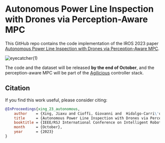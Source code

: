 # Autonomous Power Line Inspection with Drones via Perception-Aware MPC

This GitHub repo contains the code implementation of the IROS 2023 paper [Autonomous Power Line Inspection with Drones via Perception-Aware MPC](https://rpg.ifi.uzh.ch/docs/IROS23_Xing.pdf).

![eyecatcher(1)](https://github.com/uzh-rpg/pampc_for_power_line/assets/49942794/1328c072-0d5b-414a-8bf7-46f64c58a796)

The code and the dataset will be released **by the end of October**, and the perception-aware MPC will be part of the [Agilicious](https://github.com/uzh-rpg/agilicious) controller stack.

## Citation
If you find this work useful, please consider citing:
```bibtex
@InProceedings{xing_23_autonomous,
    author    = {Xing, Jiaxu and Cioffi, Giovanni and  Hidalgo-Carri\'o, Javier and Scaramuzza, Davide},
    title     = {Autonomous Power Line Inspection with Drones via Perception-Aware MPC},
    booktitle = {IEEE/RSJ International Conference on Intelligent Robots (IROS)},
    month     = {October},
    year      = {2023}
}
```
